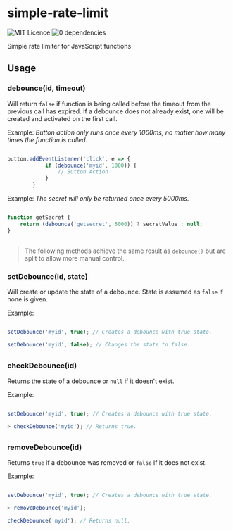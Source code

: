 # simple-rate-limit

![MIT Licence](https://img.shields.io/badge/licence-MIT-brightgreen.svg?style=flat) ![0 dependencies](https://img.shields.io/badge/dependencies-none-brightgreen.svg?style=flat)

Simple rate limiter for JavaScript functions

## Usage

### debounce(id, timeout)

Will return `false` if function is being called before the timeout from the previous call has expired. If a debounce does not already exist, one will be created and activated on the first call.

Example: <i>Button action only runs once every 1000ms, no matter how many times the function is called.</i>

```js

button.addEventListener('click', e => {
			if (debounce('myid', 1000)) {
				// Button Action
			}
		}

```

Example: <i>The secret will only be returned once every 5000ms.</i>

```js

function getSecret {
	return (debounce('getsecret', 5000)) ? secretValue : null;
}

```
## 

> The following methods achieve the same result as `debounce()` but are split to allow more manual control.

### setDebounce(id, state)

Will create or update the state of a debounce. State is assumed as `false` if none is given.

Example: 

```js

setDebounce('myid', true); // Creates a debounce with true state.

setDebounce('myid', false); // Changes the state to false.

```

##

### checkDebounce(id)

Returns the state of a debounce or `null` if it doesn't exist.

Example: 

```js

setDebounce('myid', true); // Creates a debounce with true state.

> checkDebounce('myid'); // Returns true.

```

##

### removeDebounce(id)

Returns `true` if a debounce was removed or `false` if it does not exist.

Example: 

```js

setDebounce('myid', true); // Creates a debounce with true state.

> removeDebounce('myid'); 

checkDebounce('myid'); // Returns null.
```
